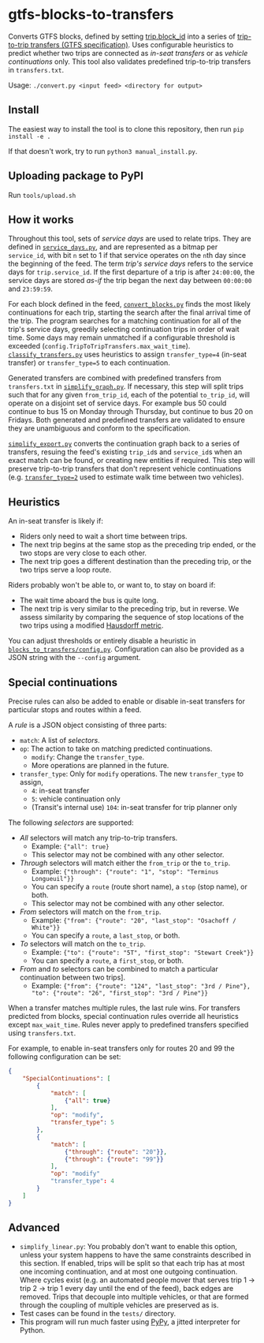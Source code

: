 # gtfs-blocks-to-transfers

Converts GTFS blocks, defined by setting [trip.block\_id](https://github.com/google/transit/blob/master/gtfs/spec/en/reference.md#example-blocks-and-service-day) into a series of [trip-to-trip transfers (GTFS specification)](https://github.com/google/transit/blob/master/gtfs/spec/en/reference.md#linked-trips). Uses configurable heuristics  to predict whether two trips are connected as _in-seat transfers_ or as _vehicle continuations_ only. This tool also validates predefined trip-to-trip transfers in `transfers.txt`.

Usage: `./convert.py <input feed> <directory for output>`

## Install

The easiest way to install the tool is to clone this repository, then run `pip install -e .`

If that doesn't work, try to run `python3 manual_install.py`. 

## Uploading package to PyPI

Run `tools/upload.sh`

## How it works

Throughout this tool, sets of _service days_ are used to relate trips. They are defined in [`service_days.py`](#), and are represented as a bitmap per `service_id`, with bit `n` set to 1 if that service operates on the `n`th day since the beginning of the feed. The term _trip's service days_ refers to the service days for `trip.service_id`. If the first departure of a trip is after `24:00:00`, the service days are stored _as-if_ the trip began the next day between `00:00:00` and `23:59:59`.

For each block defined in the feed, [`convert_blocks.py`](#) finds the most likely continuations for each trip, starting the search after the final arrival time of the trip. The program searches for a matching continuation for all of the trip's service days, greedily selecting continuation trips in order of wait time. Some days may remain unmatched if a configurable threshold is exceeded (`config.TripToTripTransfers.max_wait_time`). [`classify_transfers.py`](#) uses heuristics to assign `transfer_type=4` (in-seat transfer) or `transfer_type=5` to each continuation.

Generated transfers are combined with predefined transfers from `transfers.txt` in [`simplify_graph.py`](#). If necessary, this step will split trips such that for any given `from_trip_id`, each of the potential `to_trip_id`, will operate on a disjoint set of service days. For example bus 50 could continue to bus 15 on Monday through Thursday, but continue to bus 20 on Fridays. Both generated and predefined transfers are validated to ensure they are unambiguous and conform to the specification.

[`simplify_export.py`](#) converts the continuation graph back to a series of transfers, resuing the feed's existing `trip_id`s and `service_id`s when an exact match can be found, or creating new entities if required. This step will preserve trip-to-trip transfers that don't represent vehicle continuations (e.g. [`transfer_type=2`](https://github.com/google/transit/blob/master/gtfs/spec/en/reference.md#transferstxt) used to estimate walk time between two vehicles).

## Heuristics

An in-seat transfer is likely if:

* Riders only need to wait a short time between trips.
* The next trip begins at the same stop as the preceding trip ended, or the two stops are very close to each other.
* The next trip goes a different destination than the preceding trip, or the two trips serve a loop route.


Riders probably won't be able to, or want to, to stay on board if:

* The wait time aboard the bus is quite long.
* The next trip is very similar to the preceding trip, but in reverse. We assess similarity by comparing the sequence of stop locations of the two trips using a modified [Hausdorff metric](https://en.wikipedia.org/wiki/Hausdorff_distance).

You can adjust thresholds or entirely disable a heuristic in [`blocks_to_transfers/config.py`](#). Configuration can also be provided as a JSON string with the `--config` argument.

## Special continuations

Precise rules can also be added to enable or disable in-seat transfers for particular stops and routes within a feed. 

A _rule_ is a JSON object consisting of three parts:

- `match`: A list of _selectors_.
- `op`: The action to take on matching predicted continuations.
    - `modify`: Change the `transfer_type`.
    - More operations are planned in the future.
- `transfer_type`: Only for `modify` operations. The new `transfer_type` to assign,
    - `4`: in-seat transfer
    - `5`: vehicle continuation only
    - (Transit's internal use) `104`: in-seat transfer for trip planner only 

The following _selectors_ are supported:

- _All_ selectors will match any trip-to-trip transfers.
    - Example: `{"all": true}`
    - This selector may not be combined with any other selector.
- _Through_ selectors will match either the `from_trip` or the `to_trip`.
    - Example: `{"through": {"route": "1", "stop": "Terminus Longueuil"}}`
    - You can specify a `route` (route short name), a `stop` (stop name), or both.
    - This selector may not be combined with any other selector.
- _From_ selectors will match on the `from_trip`.
    - Example: `{"from": {"route": "20", "last_stop": "Osachoff / White"}}`
    - You can specify a `route`, a `last_stop`, or both.
- _To_ selectors will match on the `to_trip`.
    - Example:  `{"to": {"route": "5T", "first_stop": "Stewart Creek"}}`
    - You can specify a `route`, a `first_stop`, or both.
- _From_ and _to_ selectors can be combined to match a particular continuation between two trips].
    - Example: `{"from": {"route": "124", "last_stop": "3rd / Pine"}, "to": {"route": "26", "first_stop": "3rd / Pine"}}`

When a transfer matches multiple rules, the last rule wins. For transfers predicted from blocks, special continuation rules override all heuristics except `max_wait_time`. Rules never apply to predefined transfers specified using `transfers.txt`.

For example, to enable in-seat transfers only for routes 20 and 99 the following configuration can be set:

```json
{
    "SpecialContinuations": [
        {
            "match": [
                {"all": true}
            ],
            "op": "modify",
            "transfer_type": 5
        },
        {
            "match": [
                {"through": {"route": "20"}},
                {"through": {"route": "99"}}
            ],
            "op": "modify"
            "transfer_type": 4
        }
    ]
} 
```

## Advanced

* `simplify_linear.py`: You probably don't want to enable this option, unless your system happens to have the same constraints described in this section. If enabled, trips will be split so that each trip has at most one incoming continuation, and at most one outgoing continuation. Where cycles exist (e.g. an automated people mover that serves trip 1 -> trip 2 -> trip 1 every day until the end of the feed), back edges are removed. Trips that decouple into multiple vehicles, or that are formed through the coupling of multiple vehicles are preserved as is. 
* Test cases can be found in the `tests/` directory.
* This program will run much faster using [PyPy](https://www.pypy.org), a jitted interpreter for Python.
